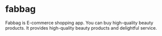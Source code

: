 # fabbag
Fabbag is E-commerce shopping app. You can buy high-quality beauty products. It provides high-quality beauty products and delightful service. 
